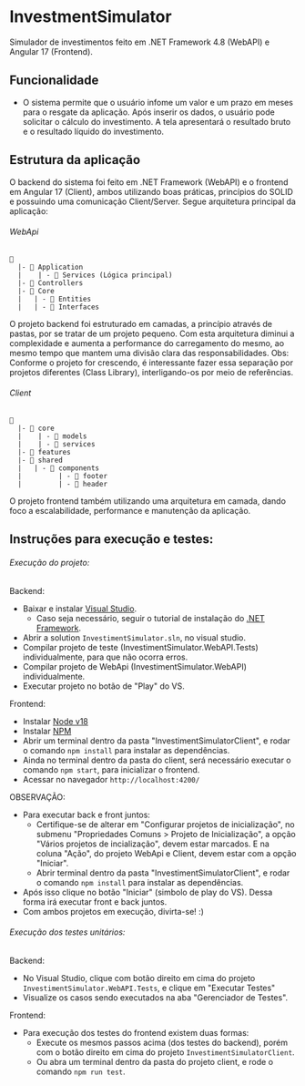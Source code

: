# InvestmentSimulator
Simulador de investimentos feito em .NET Framework 4.8 (WebAPI) e Angular 17 (Frontend).

## Funcionalidade
* O sistema permite que o usuário infome um valor e um prazo em meses para o resgate da aplicação. Após inserir os dados, o usuário pode solicitar o cálculo do investimento. A tela apresentará o resultado bruto e o resultado líquido do investimento.

## Estrutura da aplicação

O backend do sistema foi feito em .NET Framework (WebAPI) e o frontend em Angular 17 (Client), ambos utilizando boas práticas, princípios do SOLID e possuindo uma comunicação Client/Server. Segue arquitetura principal da aplicação:

###### WebApi
```
📁 
  |- 📁 Application
  |    | - 📁 Services (Lógica principal)
  |- 📁 Controllers
  |- 📁 Core
  |   | - 📁 Entities
  |   | - 📁 Interfaces
```
O projeto backend foi estruturado em camadas, a princípio através de pastas, por se tratar de um projeto pequeno. Com esta arquitetura diminui a complexidade e aumenta a performance do carregamento do mesmo, ao mesmo tempo que mantem uma divisão clara das responsabilidades. Obs: Conforme o projeto for crescendo, é interessante fazer essa separação por projetos diferentes (Class Library), interligando-os por meio de referências.

###### Client
```
📁 
  |- 📁 core
  |    | - 📁 models
  |    | - 📁 services
  |- 📁 features
  |- 📁 shared
  |   | - 📁 components
  |         | - 📁 footer
  |         | - 📁 header
```
O projeto frontend também utilizando uma arquitetura em camada, dando foco a escalabilidade, performance e manutenção da aplicação.

## Instruções para execução e testes:

###### Execução do projeto:

Backend:

* Baixar e instalar [Visual Studio](https://visualstudio.microsoft.com/pt-br/downloads/).
    *  Caso seja necessário, seguir o tutorial de instalação do [.NET Framework](https://learn.microsoft.com/pt-br/dotnet/framework/).
*  Abrir a solution `InvestimentSimulator.sln`, no visual studio.
*  Compilar projeto de teste (InvestimentSimulator.WebAPI.Tests) individualmente, para que não ocorra erros.
*  Compilar projeto de WebApi (InvestimentSimulator.WebAPI) individualmente.
*  Executar projeto no botão de "Play" do VS.

Frontend:

*  Instalar [Node v18](https://nodejs.org/en/download)
*  Instalar [NPM](https://angular.io/guide/setup-local#prerequisites)
*  Abrir um terminal dentro da pasta "InvestimentSimulatorClient", e rodar o comando `npm install` para instalar as dependências.
*  Ainda no terminal dentro da pasta do client, será necessário executar o comando `npm start`, para inicializar o frontend.
*  Acessar no navegador `http://localhost:4200/`

OBSERVAÇÃO:

* Para executar back e front juntos:
  * Certifique-se de alterar em "Configurar projetos de inicialização", no submenu "Propriedades Comuns > Projeto de Inicialização", a opção "Vários projetos de incialização", devem estar marcados. E na coluna "Ação", do projeto WebApi e Client, devem estar com a opção "Iniciar".
  * Abrir terminal dentro da pasta "InvestimentSimulatorClient", e rodar o comando `npm install` para instalar as dependências.
* Após isso clique no botão "Iniciar" (simbolo de play do VS). Dessa forma irá executar front e back juntos.
* Com ambos projetos em execução, divirta-se! :)

###### Execução dos testes unitários:

Backend:

* No Visual Studio, clique com botão direito em cima do projeto `InvestimentSimulator.WebAPI.Tests`, e clique em "Executar Testes"
* Visualize os casos sendo executados na aba "Gerenciador de Testes".

Frontend:

* Para execução dos testes do frontend existem duas formas:
  * Execute os mesmos passos acima (dos testes do backend), porém com o botão direito em cima do projeto `InvestimentSimulatorClient`.
  * Ou abra um terminal dentro da pasta do projeto client, e rode o comando `npm run test`.

  

